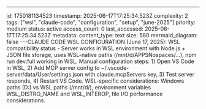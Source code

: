 ---
id: 1750181134523
timestamp: 2025-06-17T17:25:34.523Z
complexity: 2
tags: ["wsl", "claude-code", "configuration", "setup", "june-2025"]
priority: medium
status: active
access_count: 0
last_accessed: 2025-06-17T17:25:34.523Z
metadata:
  content_type: text
  size: 580
  mermaid_diagram: false
---CLAUDE CODE WSL CONFIGURATION (June 17, 2025): WSL compatibility status - Server works in WSL environment with Node.js + JSON file storage, uses WSL-native paths (/mnt/d/APPSNospaces/...), npm run dev:full working in WSL. Manual configuration steps: 1) Open VS Code in WSL, 2) Add MCP server config to ~/.vscode-server/data/User/settings.json with claude.mcpServers key, 3) Test server responds, 4) Restart VS Code. WSL-specific considerations: Windows paths (D:\) vs WSL paths (/mnt/d/), environment variables WSL_DISTRO_NAME and WSL_INTEROP, file I/O performance considerations.